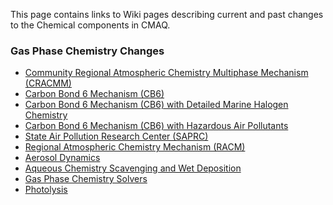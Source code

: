 This page contains links to Wiki pages describing current and past changes to the Chemical components in CMAQ. 

### Gas Phase Chemistry Changes
   * [Community Regional Atmospheric Chemistry Multiphase Mechanism (CRACMM)](./CMAQ-Release-Notes:-Chemistry:-Community-Regional-Atmospheric-Chemistry-Multiphase-Mechanism-(CRACMM).md)  
   * [Carbon Bond 6 Mechanism (CB6)](./CMAQ-Release-Notes:-Chemistry:-Carbon-Bond-6-Mechanism-(CB6).md)
   * [Carbon Bond 6 Mechanism (CB6) with Detailed Marine Halogen Chemistry](./CMAQ-Release-Notes:-Chemistry:-Carbon-Bond-6-Mechanism-(CB6)-with-Detailed-Marine-Halogen-Chemistry.md)
   * [Carbon Bond 6 Mechanism (CB6) with Hazardous Air Pollutants](./CMAQ-Release-Notes:-Chemistry:-Carbon-Bond-6-Mechanism-(CB6)-with-Hazardous-Air-Pollutants.md)
   * [State Air Pollution Research Center (SAPRC)](./CMAQ-Release-Notes:-Chemistry:-State-Air-Pollution-Research-Center-(SAPRC).md)
   * [Regional Atmospheric Chemistry Mechanism (RACM)](./CMAQ-Release-Notes:-Chemistry:-Regional-Atmospheric-Chemistry-Mechanism-(RACM).md)
   * [Aerosol Dynamics](./CMAQ-Release-Notes:-Chemistry:-Aerosol-Dynamics.md)
   * [Aqueous Chemistry Scavenging and Wet Deposition](./CMAQ-Release-Notes:-Chemistry:-Aqueous-Chemistry-Scavenging-and-Wet-Deposition.md)
   * [Gas Phase Chemistry Solvers](./CMAQ-Release-Notes:-Chemistry:-Gas-Phase-Chem-Solvers.md)
   * [Photolysis](./CMAQ-Release-Notes:-Chemistry:-Photolysis.md)